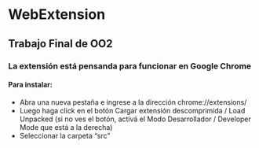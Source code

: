 # WebExtension
## Trabajo Final de OO2
### La extensión está pensanda para funcionar en Google Chrome
#### Para instalar:
- Abra una nueva pestaña e ingrese a la dirección chrome://extensions/ 
- Luego haga click en el botón Cargar extensión descomprimida / Load Unpacked (si no ves el botón, activá el Modo Desarrollador / Developer Mode que está a la derecha)
- Seleccionar la carpeta “src”

